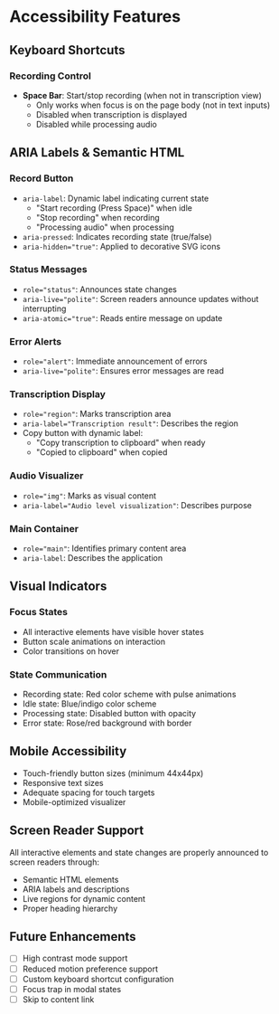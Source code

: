 # Accessibility Features

## Keyboard Shortcuts

### Recording Control

- **Space Bar**: Start/stop recording (when not in transcription view)
  - Only works when focus is on the page body (not in text inputs)
  - Disabled when transcription is displayed
  - Disabled while processing audio

## ARIA Labels & Semantic HTML

### Record Button

- `aria-label`: Dynamic label indicating current state
  - "Start recording (Press Space)" when idle
  - "Stop recording" when recording
  - "Processing audio" when processing
- `aria-pressed`: Indicates recording state (true/false)
- `aria-hidden="true"`: Applied to decorative SVG icons

### Status Messages

- `role="status"`: Announces state changes
- `aria-live="polite"`: Screen readers announce updates without interrupting
- `aria-atomic="true"`: Reads entire message on update

### Error Alerts

- `role="alert"`: Immediate announcement of errors
- `aria-live="polite"`: Ensures error messages are read

### Transcription Display

- `role="region"`: Marks transcription area
- `aria-label="Transcription result"`: Describes the region
- Copy button with dynamic label:
  - "Copy transcription to clipboard" when ready
  - "Copied to clipboard" when copied

### Audio Visualizer

- `role="img"`: Marks as visual content
- `aria-label="Audio level visualization"`: Describes purpose

### Main Container

- `role="main"`: Identifies primary content area
- `aria-label`: Describes the application

## Visual Indicators

### Focus States

- All interactive elements have visible hover states
- Button scale animations on interaction
- Color transitions on hover

### State Communication

- Recording state: Red color scheme with pulse animations
- Idle state: Blue/indigo color scheme
- Processing state: Disabled button with opacity
- Error state: Rose/red background with border

## Mobile Accessibility

- Touch-friendly button sizes (minimum 44x44px)
- Responsive text sizes
- Adequate spacing for touch targets
- Mobile-optimized visualizer

## Screen Reader Support

All interactive elements and state changes are properly announced to screen readers through:

- Semantic HTML elements
- ARIA labels and descriptions
- Live regions for dynamic content
- Proper heading hierarchy

## Future Enhancements

- [ ] High contrast mode support
- [ ] Reduced motion preference support
- [ ] Custom keyboard shortcut configuration
- [ ] Focus trap in modal states
- [ ] Skip to content link
